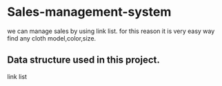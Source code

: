 # Sales-management-system

we can manage sales by using link list. for this reason it is very easy way find any cloth model,color,size.


##  Data structure used in this project.

link list
